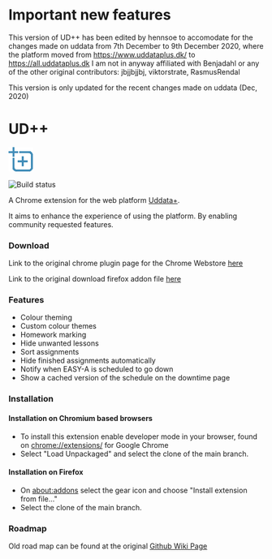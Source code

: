 # Important new features
This version of UD++ has been edited by hennsoe to accomodate for the changes made on uddata from 7th December to 9th December 2020, where the platform moved from <https://www.uddataplus.dk/> to <https://all.uddataplus.dk>
I am not in anyway affiliated with Benjadahl or any of the other original contributors: jbjjbjjbj, viktorstrate, RasmusRendal

This version is only updated for the recent changes made on uddata (Dec, 2020)
# UD++
![UD++ logo](./resources/icons/icon48.png)

![Build status](https://rend.al/build-status.png)

A Chrome extension for the web platform [Uddata+](https://www.uddataplus.dk).

It aims to enhance the experience of using the platform. By enabling community requested features.

### Download

Link to the original chrome plugin page for the Chrome Webstore [here](https://chrome.google.com/webstore/detail/ud++/pmlnbmnelhhofakfihcfjiemklhncdin?hl=da&authuser=1)

Link to the original download firefox addon file [here](https://github.com/Benjadahl/UDPlus-Plus/releases/download/V2.3.2/ud-2.3.2.xpi)


### Features
 - Colour theming
 - Custom colour themes
 - Homework marking
 - Hide unwanted lessons
 - Sort assignments
 - Hide finished assignments automatically
 - Notify when EASY-A is scheduled to go down
 - Show a cached version of the schedule on the downtime page

### Installation
#### Installation on Chromium based browsers
 - To install this extension enable developer mode in your browser, found on <chrome://extensions/> for Google Chrome
 - Select "Load Unpackaged" and select the clone of the main branch.
#### Installation on Firefox
 - On <about:addons> select the gear icon and choose "Install extension from file..."
 - Select the clone of the main branch.

### Roadmap
Old road map can be found at the original [Github Wiki Page](https://github.com/Benjadahl/UDPlus-Plus/wiki/Roadmap)

